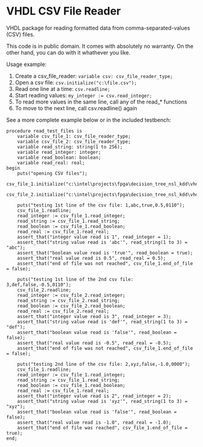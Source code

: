 VHDL CSV File Reader
====================

VHDL package for reading formatted data from comma-separated-values (CSV) files.

This code is in public domain. It comes with absolutely no warranty. On the
other hand, you can do with it whathever you like.

Usage example:

1. Create a csv_file_reader: `variable csv: csv_file_reader_type;`
2. Open a csv file: `csv.initialize("c:\file.csv");`
3. Read one line at a time: `csv.readline;`
4. Start reading values: `my_integer := csv.read_integer;`
5. To read more values in the same line, call any of the read_* functions
6. To move to the next line, call csv.readline() again

See a more complete example below or in the included testbench:

    procedure read_test_files is
        variable csv_file_1: csv_file_reader_type;
        variable csv_file_2: csv_file_reader_type;
        variable read_string: string(1 to 256);
        variable read_integer: integer;
        variable read_boolean: boolean;
        variable read_real: real;
    begin
        puts("opening CSV files");
        csv_file_1.initialize("c:\intel\projects\fpga\decision_tree_nsl_kdd\vhdl\testbench\data\test_file_1.csv");
        csv_file_2.initialize("c:\intel\projects\fpga\decision_tree_nsl_kdd\vhdl\testbench\data\test_file_2.csv");

        puts("testing 1st line of the csv file: 1,abc,true,0.5,0110");
        csv_file_1.readline;
        read_integer := csv_file_1.read_integer;
        read_string := csv_file_1.read_string;
        read_boolean := csv_file_1.read_boolean;
        read_real := csv_file_1.read_real;
        assert_that("integer value read is 1", read_integer = 1);
        assert_that("string value read is 'abc'", read_string(1 to 3) = "abc");
        assert_that("boolean value read is 'true'", read_boolean = true);
        assert_that("real value read is 0.5", read_real = 0.5);
        assert_that("end of file was not reached", csv_file_1.end_of_file = false);

        puts("testing 1st line of the 2nd csv file: 3,def,false,-0.5,0110");
        csv_file_2.readline;
        read_integer := csv_file_2.read_integer;
        read_string := csv_file_2.read_string;
        read_boolean := csv_file_2.read_boolean;
        read_real := csv_file_2.read_real;
        assert_that("integer value read is 3", read_integer = 3);
        assert_that("string value read is 'def'", read_string(1 to 3) = "def");
        assert_that("boolean value read is 'false'", read_boolean = false);
        assert_that("real value read is -0.5", read_real = -0.5);
        assert_that("end of file was not reached", csv_file_1.end_of_file = false);

        puts("testing 2nd line of the csv file: 2,xyz,false,-1.0,0000");
        csv_file_1.readline;
        read_integer := csv_file_1.read_integer;
        read_string := csv_file_1.read_string;
        read_boolean := csv_file_1.read_boolean;
        read_real := csv_file_1.read_real;
        assert_that("integer value read is 2", read_integer = 2);
        assert_that("string value read is 'xyz'", read_string(1 to 3) = "xyz");
        assert_that("boolean value read is 'false'", read_boolean = false);
        assert_that("real value read is -1.0", read_real = -1.0);
        assert_that("end of file was reached", csv_file_1.end_of_file = true);
    end;